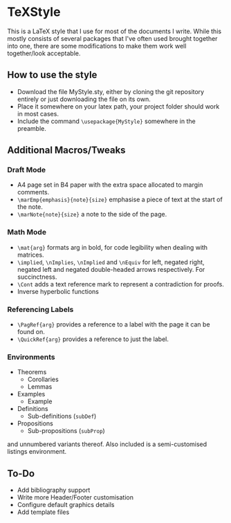 # TeXStyle

This is a LaTeX style that I use for most of the documents I write. While this mostly consists of several packages that I've often used brought together into one, there are some modifications to make them work well together/look acceptable.

## How to use the style

+ Download the file MyStyle.sty, either by cloning the git repository entirely or just downloading the file on its own.
+ Place it somewhere on your latex path, your project folder should work in most cases.
+ Include the command `\usepackage{MyStyle}` somewhere in the preamble.

## Additional Macros/Tweaks

### Draft Mode

+ A4 page set in B4 paper with the extra space allocated to margin comments.
+ `\marEmp{emphasis}{note}{size}` emphasise a piece of text at the start of the note.
+ `\marNote{note}{size}` a note to the side of the page.

### Math Mode

+ `\mat{arg}` formats arg in bold, for code legibility when dealing with matrices.
+ `\implied`, `\nImplies`, `\nImplied` and `\nEquiv` for left, negated right, negated left and negated double-headed arrows respectively. For succinctness.
+ `\Cont` adds a text reference mark to represent a contradiction for proofs.
+ Inverse hyperbolic functions

### Referencing Labels

+ `\PagRef{arg}` provides a reference to a label with the page it can be found on.
+ `\QuickRef{arg}` provides a reference to just the label.

### Environments

+ Theorems
  + Corollaries
  + Lemmas
+ Examples
  + Example
+ Definitions
  + Sub-definitions (`subDef`)
+ Propositions
  + Sub-propositions (`subProp`)

and unnumbered variants thereof. Also included is a semi-customised listings environment.

## To-Do

+ Add bibliography support
+ Write more Header/Footer customisation
+ Configure default graphics details
+ Add template files